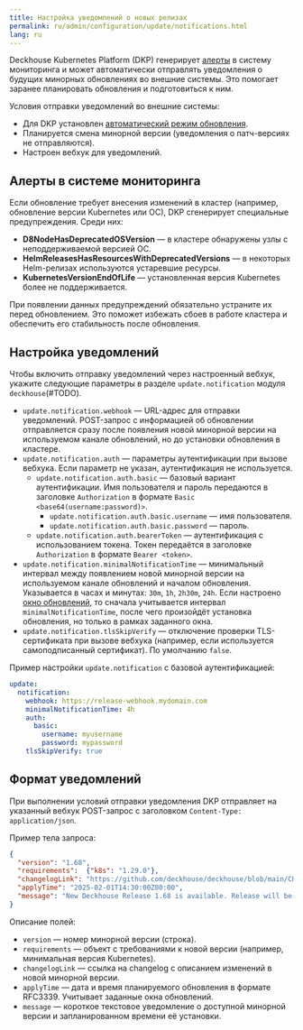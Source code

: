 ```yaml
---
title: Настройка уведомлений о новых релизах
permalink: ru/admin/configuration/update/notifications.html
lang: ru
---
```


Deckhouse Kubernetes Platform (DKP) генерирует [алерты](#алерты-в-системе-мониторинга) в систему мониторинга и может автоматически отправлять уведомления о будущих минорных обновлениях во внешние системы.
Это помогает заранее планировать обновления и подготовиться к ним.

Условия отправки уведомлений во внешние системы:

- Для DKP установлен [автоматический режим обновления](configuration.html#автоматическое-обновление).
- Планируется смена минорной версии (уведомления о патч-версиях не отправляются).
- Настроен вебхук для уведомлений.


## Алерты в системе мониторинга

Если обновление требует внесения изменений в кластер (например, обновление версии Kubernetes или ОС), DKP сгенерирует специальные предупреждения. Среди них:

- **D8NodeHasDeprecatedOSVersion** — в кластере обнаружены узлы с неподдерживаемой версией ОС.
- **HelmReleasesHasResourcesWithDeprecatedVersions** — в некоторых Helm-релизах используются устаревшие ресурсы.
- **KubernetesVersionEndOfLife** — установленная версия Kubernetes более не поддерживается.

При появлении данных предупреждений обязательно устраните их перед обновлением. Это поможет избежать сбоев в работе кластера и обеспечить его стабильность после обновления.

## Настройка уведомлений

Чтобы включить отправку уведомлений через настроенный вебхук,
укажите следующие параметры в разделе `update.notification` модуля `deckhouse`(#TODO).

- `update.notification.webhook` — URL-адрес для отправки уведомлений. POST-запрос с информацией об обновлении отправляется сразу после появления новой минорной версии на используемом канале обновлений, но до установки обновления в кластере.
- `update.notification.auth` — параметры аутентификации при вызове вебхука. Если параметр не указан, аутентификация не используется.
  - `update.notification.auth.basic` — базовый вариант аутентификации. Имя пользователя и пароль передаются в заголовке `Authorization` в формате `Basic <base64(username:password)>`.
    - `update.notification.auth.basic.username` — имя пользователя.
    - `update.notification.auth.basic.password` — пароль.
  - `update.notification.auth.bearerToken` — аутентификация с использованием токена. Токен передаётся в заголовке `Authorization` в формате `Bearer <token>`.
- `update.notification.minimalNotificationTime` — минимальный интервал между появлением новой минорной версии на используемом канале обновлений и началом обновления. Указывается в часах и минутах: `30m`, `1h`, `2h30m`, `24h`. Если настроено [окно обновлений](configuration.html#окна-обновлений), то сначала учитывается интервал `minimalNotificationTime`, после чего произойдёт установка обновления, но только в рамках заданного окна.
- `update.notification.tlsSkipVerify` — отключение проверки TLS-сертификата при вызове вебхука (например, если используется самоподписанный сертификат). По умолчанию `false`.

Пример настройки `update.notification` с базовой аутентификацией:

```yaml
update:
  notification:
    webhook: https://release-webhook.mydomain.com
    minimalNotificationTime: 4h
    auth:
      basic:
        username: myusername
        password: mypassword
    tlsSkipVerify: true
```

## Формат уведомлений

При выполнении условий отправки уведомления
DKP отправляет на указанный вебхук POST-запрос с заголовком `Content-Type: application/json`.

Пример тела запроса:

```json
{
  "version": "1.68",
  "requirements":  {"k8s": "1.29.0"},
  "changelogLink": "https://github.com/deckhouse/deckhouse/blob/main/CHANGELOG/CHANGELOG-v1.68.md",
  "applyTime": "2025-02-01T14:30:00Z00:00",
  "message": "New Deckhouse Release 1.68 is available. Release will be applied at: Wednesday, 05-Feb-25 14:30:00 UTC"
}
```

Описание полей:

- `version` — номер минорной версии (строка).
- `requirements` — объект с требованиями к новой версии (например, минимальная версия Kubernetes).
- `changelogLink` — ссылка на changelog с описанием изменений в новой минорной версии.
- `applyTime` — дата и время планируемого обновления в формате RFC3339. Учитывает заданные окна обновлений.
- `message` — короткое текстовое уведомление о доступной минорной версии и запланированном времени её установки.

